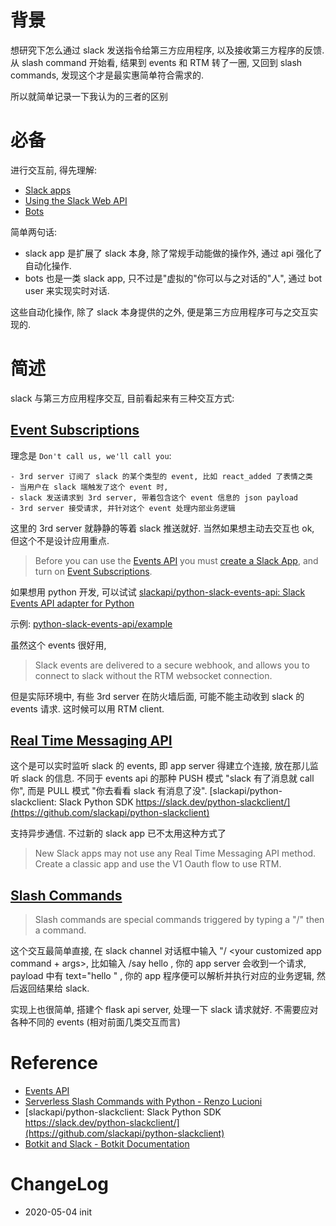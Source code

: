 
# 背景

想研究下怎么通过 slack 发送指令给第三方应用程序, 以及接收第三方程序的反馈.  从 slash command 开始看, 结果到 events 和 RTM 转了一圈, 又回到 slash commands, 发现这个才是最实惠简单符合需求的.

所以就简单记录一下我认为的三者的区别


# 必备

进行交互前, 得先理解:

- [Slack apps](https://api.slack.com/start/overview)
- [Using the Slack Web API](https://api.slack.com/web)
- [Bots](https://api.slack.com/bot-users#bots-overview)

简单两句话:
- slack app 是扩展了 slack 本身, 除了常规手动能做的操作外, 通过 api 强化了自动化操作. 
- bots 也是一类 slack app, 只不过是"虚拟的"你可以与之对话的"人", 通过 bot user 来实现实时对话.

这些自动化操作, 除了 slack 本身提供的之外, 便是第三方应用程序可与之交互实现的.

# 简述

slack 与第三方应用程序交互, 目前看起来有三种交互方式:

## [Event Subscriptions](https://api.slack.com/events-api#subscriptions)

理念是 `Don't call us, we'll call you`:

    - 3rd server 订阅了 slack 的某个类型的 event, 比如 react_added 了表情之类
    - 当用户在 slack 端触发了这个 event 时,
    - slack 发送请求到 3rd server, 带着包含这个 event 信息的 json payload
    - 3rd server 接受请求, 并针对这个 event 处理内部业务逻辑

这里的 3rd server 就静静的等着 slack 推送就好. 当然如果想主动去交互也 ok, 但这个不是设计应用重点.

> Before you can use the [Events API](https://api.slack.com/events-api) you must [create a Slack App](https://api.slack.com/apps/new), and turn on [Event Subscriptions](https://api.slack.com/events-api#subscriptions).

如果想用 python 开发, 可以试试 
[slackapi/python-slack-events-api: Slack Events API adapter for Python](https://github.com/slackapi/python-slack-events-api)

示例: [python-slack-events-api/example](https://github.com/slackapi/python-slack-events-api/tree/master/example)

虽然这个 events 很好用, 

>  Slack events are delivered to a secure webhook, and allows you to connect to slack without the RTM websocket connection.

但是实际环境中, 有些 3rd server 在防火墙后面, 可能不能主动收到 slack 的 events 请求. 这时候可以用 RTM client.

## [Real Time Messaging API](https://api.slack.com/rtm)

这个是可以实时监听 slack 的 events, 即 app server 得建立个连接, 放在那儿监听 slack 的信息. 不同于 events api 的那种 PUSH 模式 "slack 有了消息就 call 你", 而是 PULL 模式 "你去看看 slack 有消息了没". 
[slackapi/python-slackclient: Slack Python SDK https://slack.dev/python-slackclient/](https://github.com/slackapi/python-slackclient)

支持异步通信. 不过新的 slack app 已不太用这种方式了

>  New Slack apps may not use any Real Time Messaging API method. Create a classic app and use the V1 Oauth flow to use RTM.


## [Slash Commands](https://api.slack.com/slash-commands)
> Slash commands are special commands triggered by typing a "/" then a command. 

这个交互最简单直接, 在 slack channel 对话框中输入 "/<slash command> <your customized app command + args>, 比如输入 /say hello <name>, 你的 app server 会收到一个请求, payload 中有 text="hello <name>" , 你的 app 程序便可以解析并执行对应的业务逻辑, 然后返回结果给 slack.

实现上也很简单, 搭建个 flask api server, 处理一下 slack 请求就好. 不需要应对各种不同的 events (相对前面几类交互而言)

# Reference

- [Events API](https://api.slack.com/events-api) 
- [Serverless Slash Commands with Python - Renzo Lucioni](https://renzo.lucioni.xyz/serverless-slash-commands-with-python/)
- [slackapi/python-slackclient: Slack Python SDK https://slack.dev/python-slackclient/](https://github.com/slackapi/python-slackclient)
- [Botkit and Slack - Botkit Documentation](https://botkit.ai/docs/v0/readme-slack.html)

# ChangeLog
- 2020-05-04 init
